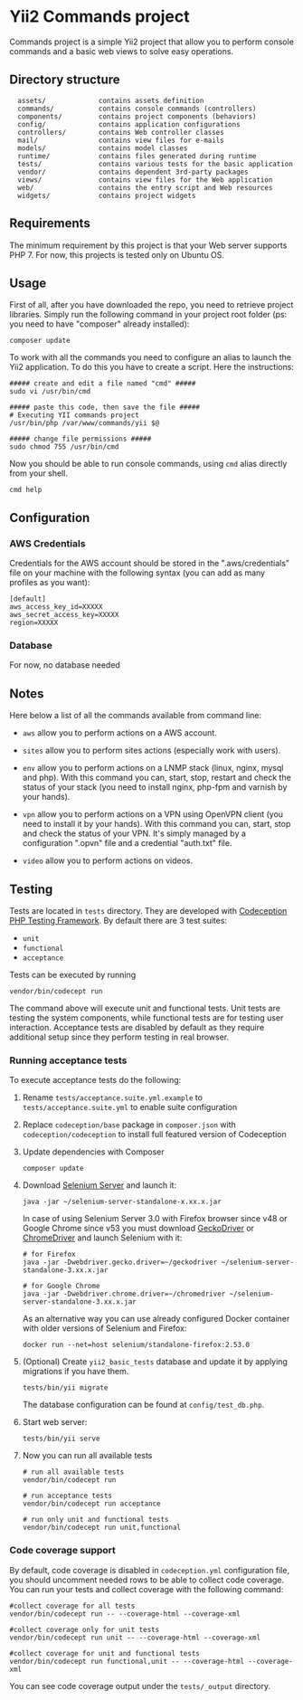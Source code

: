 # Yii2 Commands project

Commands project is a simple Yii2 project that allow you to perform console commands and a basic web views to solve easy operations.

## Directory structure


      assets/             contains assets definition
      commands/           contains console commands (controllers)
      components/         contains project components (behaviors)
      config/             contains application configurations
      controllers/        contains Web controller classes
      mail/               contains view files for e-mails
      models/             contains model classes
      runtime/            contains files generated during runtime
      tests/              contains various tests for the basic application
      vendor/             contains dependent 3rd-party packages
      views/              contains view files for the Web application
      web/                contains the entry script and Web resources
      widgets/            contains project widgets

## Requirements

The minimum requirement by this project is that your Web server supports PHP 7. 
For now, this projects is tested only on Ubuntu OS.

## Usage

First of all, after you have downloaded the repo, you need to retrieve project libraries. Simply run the following command in your project root folder (ps: you need to have "composer" already installed):

~~~
composer update
~~~

To work with all the commands you need to configure an alias to launch the Yii2 application. 
To do this you have to create a script. Here the instructions:

~~~
##### create and edit a file named "cmd" #####
sudo vi /usr/bin/cmd

##### paste this code, then save the file #####
# Executing YII commands project
/usr/bin/php /var/www/commands/yii $@

##### change file permissions #####
sudo chmod 755 /usr/bin/cmd
~~~

Now you should be able to run console commands, using `cmd` alias directly from your shell.

~~~
cmd help
~~~

## Configuration

### AWS Credentials

Credentials for the AWS account should be stored in the ".aws/credentials" file on your machine with the following syntax (you can add as many profiles as you want):

```
[default]
aws_access_key_id=XXXXX
aws_secret_access_key=XXXXX
region=XXXXX
```

### Database

For now, no database needed

## Notes

Here below a list of all the commands available from command line:

- `aws`
allow you to perform actions on a AWS account.

- `sites`
allow you to perform sites actions (especially work with users).

- `env`
allow you to perform actions on a LNMP stack (linux, nginx, mysql and php). With this command you can, start, stop, restart and
check the status of your stack (you need to install nginx, php-fpm and varnish by your hands).

- `vpn`
allow you to perform actions on a VPN using OpenVPN client (you need to install it by your hands). With this command you can, start,
stop and check the status of your VPN. It's simply managed by a configuration ".opvn" file and a credential "auth.txt" file.

- `video`
allow you to perform actions on videos.

## Testing

Tests are located in `tests` directory. They are developed with [Codeception PHP Testing Framework](http://codeception.com/).
By default there are 3 test suites:

- `unit`
- `functional`
- `acceptance`

Tests can be executed by running

```
vendor/bin/codecept run
```

The command above will execute unit and functional tests. Unit tests are testing the system components, while functional
tests are for testing user interaction. Acceptance tests are disabled by default as they require additional setup since
they perform testing in real browser. 

### Running  acceptance tests

To execute acceptance tests do the following:  

1. Rename `tests/acceptance.suite.yml.example` to `tests/acceptance.suite.yml` to enable suite configuration

2. Replace `codeception/base` package in `composer.json` with `codeception/codeception` to install full featured
   version of Codeception

3. Update dependencies with Composer 

    ```
    composer update  
    ```

4. Download [Selenium Server](http://www.seleniumhq.org/download/) and launch it:

    ```
    java -jar ~/selenium-server-standalone-x.xx.x.jar
    ```

    In case of using Selenium Server 3.0 with Firefox browser since v48 or Google Chrome since v53 you must download [GeckoDriver](https://github.com/mozilla/geckodriver/releases) or [ChromeDriver](https://sites.google.com/a/chromium.org/chromedriver/downloads) and launch Selenium with it:

    ```
    # for Firefox
    java -jar -Dwebdriver.gecko.driver=~/geckodriver ~/selenium-server-standalone-3.xx.x.jar
    
    # for Google Chrome
    java -jar -Dwebdriver.chrome.driver=~/chromedriver ~/selenium-server-standalone-3.xx.x.jar
    ``` 
    
    As an alternative way you can use already configured Docker container with older versions of Selenium and Firefox:
    
    ```
    docker run --net=host selenium/standalone-firefox:2.53.0
    ```

5. (Optional) Create `yii2_basic_tests` database and update it by applying migrations if you have them.

   ```
   tests/bin/yii migrate
   ```

   The database configuration can be found at `config/test_db.php`.


6. Start web server:

    ```
    tests/bin/yii serve
    ```

7. Now you can run all available tests

   ```
   # run all available tests
   vendor/bin/codecept run

   # run acceptance tests
   vendor/bin/codecept run acceptance

   # run only unit and functional tests
   vendor/bin/codecept run unit,functional
   ```
   
### Code coverage support

By default, code coverage is disabled in `codeception.yml` configuration file, you should uncomment needed rows to be able
to collect code coverage. You can run your tests and collect coverage with the following command:

```
#collect coverage for all tests
vendor/bin/codecept run -- --coverage-html --coverage-xml

#collect coverage only for unit tests
vendor/bin/codecept run unit -- --coverage-html --coverage-xml

#collect coverage for unit and functional tests
vendor/bin/codecept run functional,unit -- --coverage-html --coverage-xml
```

You can see code coverage output under the `tests/_output` directory.
